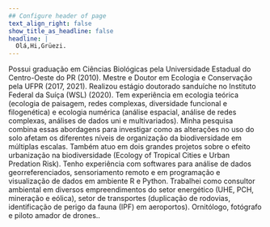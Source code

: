 ```yaml
---
## Configure header of page
text_align_right: false
show_title_as_headline: false
headline: |
  Olá,Hi,Grüezi. 
---
```


<!-- this is a subheadline -->
Possui graduação em Ciências Biológicas pela Universidade Estadual do Centro-Oeste do PR (2010). Mestre e Doutor em Ecologia e Conservação pela UFPR (2017, 2021). Realizou estágio doutorado sanduíche no Instituto Federal da Suíça (WSL) (2020). Tem experiência em ecologia teórica (ecologia de paisagem, redes complexas, diversidade funcional e filogenética) e ecologia numérica (análise espacial, análise de redes complexas, análises de dados uni e multivariados). Minha pesquisa combina essas abordagens para investigar como as alterações no uso do solo afetam os diferentes níveis de organização da biodiversidade em múltiplas escalas. Também atuo em dois grandes projetos sobre o efeito urbanização na biodiversidade (Ecology of Tropical Cities e Urban Predation Risk). Tenho experiência com softwares para análise de dados georreferenciados, sensoriamento remoto e em programação e visualização de dados em ambiente R e Python. Trabalhei como consultor ambiental em diversos empreendimentos do setor energético (UHE, PCH, mineração e eólica), setor de transportes (duplicação de rodovias, identificação de perigo da fauna (IPF) em aeroportos). Ornitólogo, fotógrafo e piloto amador de drones..